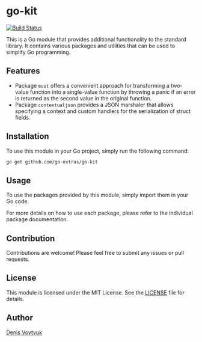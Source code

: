 # go-kit

[![Build Status](https://github.com/go-extras/go-kit/actions/workflows/go-test.yml/badge.svg)](https://github.com/go-extras/go-kit/actions/workflows/go-test.yml)

This is a Go module that provides additional functionality to the standard library.
It contains various packages and utilities that can be used to simplify Go programming.

## Features
- Package `must` offers a convenient approach for transforming a two-value function
  into a single-value function by throwing a panic if an error is returned as the second value
  in the original function.
- Package `contextualjson` provides a JSON marshaler that allows specifying a context
  and custom handlers for the serialization of struct fields.

## Installation
To use this module in your Go project, simply run the following command:

```bash
go get github.com/go-extras/go-kit
```

## Usage
To use the packages provided by this module, simply import them in your Go code.

For more details on how to use each package, please refer to the individual package documentation.

## Contribution
Contributions are welcome! Please feel free to submit any issues or pull requests.

## License
This module is licensed under the MIT License. See the [LICENSE](LICENSE) file for details.

## Author

[Denis Voytyuk](https://github.com/denisvmedia)
